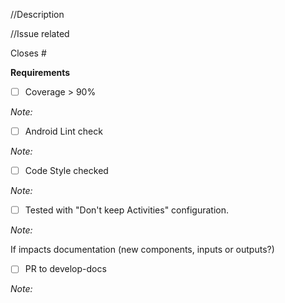 //Description



//Issue related

Closes #


**Requirements**

- [ ] Coverage > 90%

_Note:_


- [ ] Android Lint check

_Note:_


- [ ] Code Style checked

_Note:_

- [ ] Tested with "Don't keep Activities" configuration.

_Note:_


If impacts documentation (new components, inputs or outputs?)
 - [ ] PR to develop-docs

_Note:_
